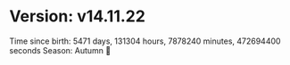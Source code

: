 # Version: v14.11.22
Time since birth: 5471 days, 131304 hours, 7878240 minutes, 472694400 seconds
Season: Autumn 🍁
